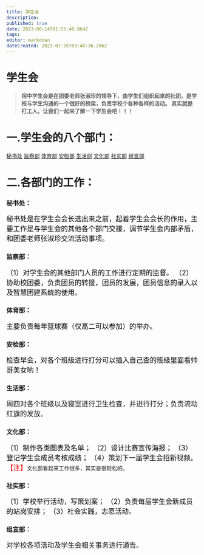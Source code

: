 ```yaml
---
title: 学生会
description: 
published: true
date: 2023-08-14T01:55:40.864Z
tags: 
editor: markdown
dateCreated: 2023-07-26T03:46:36.266Z
---
```


  # 学生会
>**<font size=5></font>宿中学生会是在团委老师张淑珍的领导下，由学生们组织起来的社团，是学校与学生沟通的一个很好的桥梁，负责学校个各种各样的活动。<span class="heimu" > 其实就是打工人。</span>让我们一起来了解一下学生会吧！！！**

# 一.学生会的八个部门：
  [秘书处](#秘书处)  [监察部](#监察部)  [体育部](#体育部)  [安检部](#安检部)
  [生活部](#生活部)  [文化部](#文化部)  [社实部](#社实部)  [组宣部](#组宣部)

#  二.各部门的工作：
### 秘书处：
<font color=black size=4>秘书处是在学生会会长选出来之前，起着学生会会长的作用，主要工作是与学生会的其他各个部门交接，调节学生会内部矛盾，和团委老师张淑珍交流活动事项。</font>
### 监察部：<font color=black size=4>
  （1）对学生会的其他部门人员的工作进行定期的监督。
  （2）协助校团委，负责团员的转接，团员的发展，团员信息的录入以及智慧团建系统的使用。</font>
### 体育部：
  <font color=black size=4>主要负责每年篮球赛<span class="heimu">（仅高二可以参加）</span>的举办。</font>
### 安检部：
<font color=black size=4>检查早会，对各个班级进行打分<span class="heimu">可以插入自己查的班级里面看帅哥美女哟！</span></font>
### 生活部：
<font size=4>周四对各个班级以及寝室进行卫生检查，并进行打分；负责流动红旗的发放。</font>
### 文化部：
<font color=black size=4>（1）制作各类图表及名单；
  （2）设计比赛宣传海报；
  （3）登记学生会成员考核成绩；
  （4）策划下一届学生会招新视频。</font>
  <font color=red size=4>【注】</font>文化部看起来工作很多，其实是很轻松的。
### 社实部：
<font color=black size=4>（1）学校举行活动，写策划案；
  （2）负责每届学生会新成员的站岗安排；
  （3）社会实践，志愿活动。</font>
  ### 组宣部：
<font size=4>对学校各项活动及学生会相关事务进行通告。</font>

